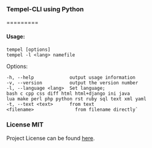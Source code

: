### Tempel-CLI using Python
=========
#### Usage:

	tempel [options]
	tempel -l <lang> namefile

Options:

	-h, --help             output usage information
	-v, --version          output the version number
	-l, --language <lang>  Set language;
    bash c cpp css diff html html+django ini java
    lua make perl php python rst ruby sql text xml yaml
	-t, --text <text>      from text
	<filename>               from filename directly`

### License MIT
Project License can be found [here](LICENSE.md).